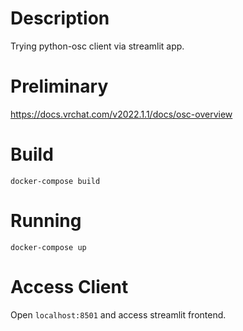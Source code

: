 # Description
Trying python-osc client via streamlit app.

# Preliminary
https://docs.vrchat.com/v2022.1.1/docs/osc-overview

# Build

```
docker-compose build
```

# Running

```
docker-compose up
```

# Access Client
Open `localhost:8501` and access streamlit frontend.
